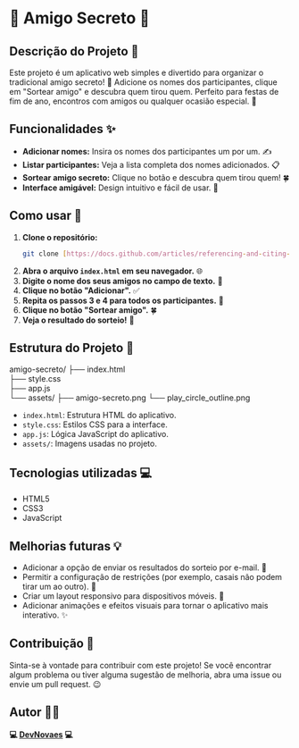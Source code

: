 # 🎁 Amigo Secreto 🎁

## Descrição do Projeto 📝

Este projeto é um aplicativo web simples e divertido para organizar o tradicional amigo secreto! 🥳 Adicione os nomes dos participantes, clique em "Sortear amigo" e descubra quem tirou quem. Perfeito para festas de fim de ano, encontros com amigos ou qualquer ocasião especial. 🎉

## Funcionalidades ✨

* **Adicionar nomes:** Insira os nomes dos participantes um por um. ✍️
* **Listar participantes:** Veja a lista completa dos nomes adicionados. 📋
* **Sortear amigo secreto:** Clique no botão e descubra quem tirou quem! 🍀
* **Interface amigável:** Design intuitivo e fácil de usar. 🎨

## Como usar 🚀

1.  **Clone o repositório:**
    ```bash
    git clone [https://docs.github.com/articles/referencing-and-citing-content](https://docs.github.com/articles/referencing-and-citing-content)
    ```
2.  **Abra o arquivo `index.html` em seu navegador.** 🌐
3.  **Digite o nome dos seus amigos no campo de texto.** 📝
4.  **Clique no botão "Adicionar".** ✅
5.  **Repita os passos 3 e 4 para todos os participantes.** 🔁
6.  **Clique no botão "Sortear amigo".** 🍀
7.  **Veja o resultado do sorteio!** 🤩

## Estrutura do Projeto 📂
amigo-secreto/
├── index.html       
├── style.css        
├── app.js           
└── assets/
    ├── amigo-secreto.png
    └── play_circle_outline.png

* `index.html`: Estrutura HTML do aplicativo.
* `style.css`: Estilos CSS para a interface.
* `app.js`: Lógica JavaScript do aplicativo.
* `assets/`: Imagens usadas no projeto.

## Tecnologias utilizadas 💻

* HTML5
* CSS3
* JavaScript

## Melhorias futuras 💡

* Adicionar a opção de enviar os resultados do sorteio por e-mail. 📧
* Permitir a configuração de restrições (por exemplo, casais não podem tirar um ao outro). 🚫
* Criar um layout responsivo para dispositivos móveis. 📱
* Adicionar animações e efeitos visuais para tornar o aplicativo mais interativo. ✨

## Contribuição 🤝

Sinta-se à vontade para contribuir com este projeto! Se você encontrar algum problema ou tiver alguma sugestão de melhoria, abra uma issue ou envie um pull request. 😉

## Autor 🧑‍💻

**💻 [DevNovaes](https://github.com/euvnovaes) 💻**
